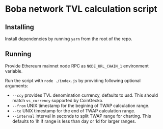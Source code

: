 # Boba network TVL calculation script

## Installing

Install dependencies by running `yarn` from the root of the repo.

## Running

Provide Ethereum mainnet node RPC as `NODE_URL_CHAIN_1` environment variable.

Run the script with `node ./index.js` by providing following optional arguments:

- `--ccy` provides TVL denomination currency, defaults to usd. This should match `vs_currency` supported by CoinGecko.
- `--from` UNIX timestamp for the begining of TWAP calculation range.
- `--to` UNIX timestamp for the end of TWAP calculation range.
- `--interval` interval in seconds to split TWAP range for charting. This defaults to 1h if range is less than day or 1d for larger ranges.
